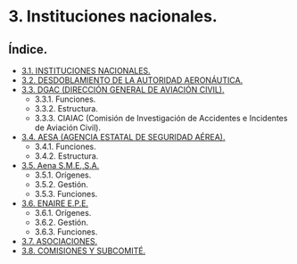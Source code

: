 
# 3. Instituciones nacionales.

## Índice.

- [3.1. INSTITUCIONES NACIONALES.](001-31-INSTITUCIONES-NACIONALES.md)
- [3.2. DESDOBLAMIENTO DE LA AUTORIDAD AERONÁUTICA.](001-32-DESDOBLAMIENTO-DE-LA-AUTORIDAD-AERONAUTICA.md)
- [3.3. DGAC (DIRECCIÓN GENERAL DE AVIACIÓN CIVIL).](001-33-DGAC-DIRECCION-GENERAL-DE-ACIACION-CIVIL.md)
	- 3.3.1. Funciones.
	- 3.3.2. Estructura.
	- 3.3.3. CIAIAC (Comisión de Investigación de Accidentes e Incidentes de Aviación Civil).
- [3.4. AESA (AGENCIA ESTATAL DE SEGURIDAD AÉREA).](001-34-AESA-AGENCIA-ESTATAL-DE-SEGURIDAD-AEREA.md)
	- 3.4.1. Funciones.
	- 3.4.2. Estructura.
- [3.5. Aena S.M.E.,S.A.](001-35-AENA-SME-SA.md)
	- 3.5.1. Orígenes.
	- 3.5.2. Gestión.
	- 3.5.3. Funciones.
- [3.6. ENAIRE E.P.E.](001-36-ENAIRE-EPE.md)
	- 3.6.1. Orígenes.
	- 3.6.2. Gestión.
	- 3.6.3. Funciones.
- [3.7. ASOCIACIONES.](001-37-ASOCIACIONES.md)
- [3.8. COMISIONES Y SUBCOMITÉ.](001-38-COMISIONES-Y-SUBCOMITE.md)
